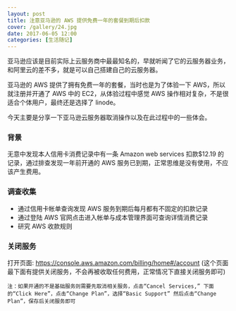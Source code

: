 ```yaml
---
layout: post
title: 注意亚马逊的 AWS 提供免费一年的套餐到期后扣款
cover: /gallery/24.jpg
date: 2017-06-05 12:00
categories: [生活随记]
---
```


亚马逊应该是目前实际上云服务商中最最知名的，早就听闻了它的云服务器业务，和阿里云的差不多，就是可以自己搭建自己的云服务器。

亚马逊的 AWS 提供了拥有免费一年的套餐，当时也是为了体验一下 AWS，所以就注册并开通了 AWS 中的 EC2，从体验过程中感觉 AWS 操作相对复杂，不是很适合个体用户，最终还是选择了 linode。

今天主要是分享一下亚马逊云服务器取消操作以及在此过程中的一些体会。

### 背景

无意中发现本人信用卡消费记录中有一条 Amazon web services 扣款$12.19 的记录，通过排查发现一年前开通的 AWS 服务已到期，正常思维是没有使用，不应该产生费用。

### 调查收集

- 通过信用卡帐单查询发现 AWS 服务到期后每月都有不固定的扣款记录
- 通过登陆 AWS 官网点击进入帐单与成本管理界面可查询详情消费记录
- 研究 AWS 收款规则

### 关闭服务

打开页面: <https://console.aws.amazon.com/billing/home#/account> (这个页面最下面有提供关闭服务，不会再被收取任何费用，正常情况下直接关闭服务即可)

`注：如果开通的不是基础服务则需要先取消相关服务，点击“Cancel Services,” 下面的“Click Here”，点击“Change Plan”，选择“Basic Support” 然后点击“Change Plan”，保存后关闭服务即可`
